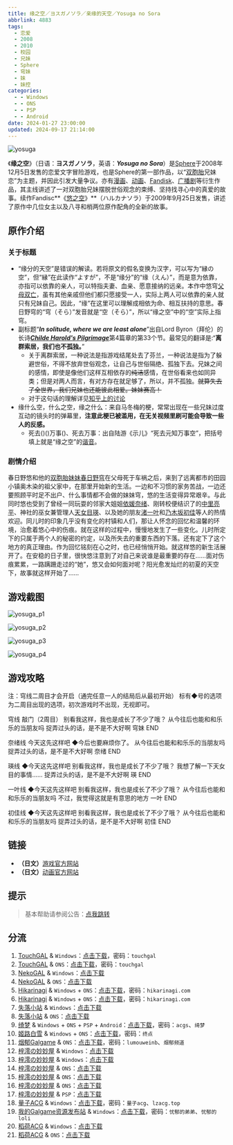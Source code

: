 ```yaml
---
title: 缘之空／ヨスガノソラ／亲缘的天空／Yosuga no Sora
abbrlink: 4883
tags:
  - 恋爱
  - 2008
  - 2010
  - 校园
  - 兄妹
  - Sphere
  - 穹妹
  - 妹
  - 妹控
categories:
  - - Windows
  - - ONS
  - - PSP
  - - Android
date: 2024-01-27 23:00:00
updated: 2024-09-17 21:14:00
---
```


![yosuga](https://unpkg.com/galgame/img/yosuga.webp)

《**缘之空**》（日语：**ヨスガノソラ**，英语：***Yosuga no Sora***）是[Sphere](https://zh.moegirl.org.cn/CUFFS#Sphere)于2008年12月5日发售的恋爱文字冒险游戏，也是Sphere的第一部作品，以“[双胞胎](https://zh.moegirl.org.cn/双胞胎)兄妹恋”为主题，并因此引发大量争议。亦有[漫画](https://zh.moegirl.org.cn/zh-hans/缘之空#漫画版)、[动画](https://zh.moegirl.org.cn/zh-hans/缘之空#动画版)、[Fandisk](https://zh.moegirl.org.cn/zh-hans/缘之空#FanDisk《悠之空》)、[广播剧](https://zh.moegirl.org.cn/zh-hans/缘之空#广播剧)等衍生作品，其主线讲述了一对双胞胎兄妹摆脱世俗观念的束缚、坚持找寻心中的真爱的故事。续作Fandisc**《[悠之空](https://zh.moegirl.org.cn/悠之空)》**（ハルカナソラ）于2009年9月25日发售，讲述了原作中几位女主以及八寻和梢两位原作配角的全新的故事。

<!-- more -->

## 原作介绍

### 关于标题

- “缘分的天空”是错误的解读。若将原文的假名变换为汉字，可以写为“縁の空”，但“縁”在此读作“よすが”，不是“缘分”的“缘（えん）”，而是意为依靠，亦指可以依靠的亲人，可以特指夫妻、血亲、愿意接纳的远亲。本作中悠穹[父母双亡](https://zh.moegirl.org.cn/父母双亡，有妹有房)，虽有其他亲戚但他们都只愿接受一人，实际上两人可以依靠的亲人就只有兄妹自己。因此，“缘”在这里可以理解成相依为命、相互扶持的意思。春日野穹的“穹（そら）”发音就是“空（そら）”，所以“缘之空”中的“空”实际上指穹。
- 副标题“***In solitude, where we are least alone***”出自Lord Byron（拜伦）的长诗[***Childe Harold's Pilgrimage***](https://www.gutenberg.org/files/5131/5131-h/5131-h.htm)第4篇章的第33个节。最常见的翻译是:“**离群索居，我们也不孤独。**”
  - 关于离群索居，一种说法是指游戏结尾处去了芬兰，一种说法是指为了躲避世俗，不得不放弃世俗观念，让自己与世俗隔绝、孤独下去。兄妹之间的感情，即使是像他们这样互相依存的~~纯洁~~感情，在世俗看来也如同异类；但是对两人而言，有对方存在就足够了，所以，并不孤独。~~就算失去了全世界，我们兄妹也还能彼此相爱。妹妹赛高！~~
  - 对于这句话的理解详见[知乎上的讨论](https://www.zhihu.com/question/29232374)
- 缘什么空，什么之空，缘之什么：来自马冬梅的梗，常常出现在一些兄妹过度互动的镜头时的弹幕里，**注意此梗已被滥用，在无关视频里刷可能会导致一些人的反感。**
  - 死去()()万事()、死去万事：出自陆游《示儿》“死去元知万事空”，把括号填上就是“缘之空”的[谐音](https://zh.moegirl.org.cn/谐音梗)。

### 剧情介绍

春日野悠和他的[双胞胎](https://zh.moegirl.org.cn/双胞胎)[妹妹](https://zh.moegirl.org.cn/妹妹)[春日野穹](https://zh.moegirl.org.cn/春日野穹)在父母死于车祸之后，来到了远离都市的田园小镇奥木染的祖父家中，在那里开始新的生活。一边和不习惯的家务苦战，一边还要照顾平时足不出户、什么事情都不会做的妹妹穹，悠的生活变得异常艰辛。与此同时悠也受到了曾经一同玩耍的邻家大姐姐[依媛奈绪](https://zh.moegirl.org.cn/依媛奈绪)、刚转校便结识了的[中里亮平](https://zh.moegirl.org.cn/中里亮平)、神社的巫女兼管理人[天女目瑛](https://zh.moegirl.org.cn/天女目瑛)、以及她的朋友[渚一叶](https://zh.moegirl.org.cn/渚一叶)和[乃木坂初佳](https://zh.moegirl.org.cn/乃木坂初佳)等人的热情欢迎。同儿时的印象几乎没有变化的村镇和人们，那让人怀念的回忆和温馨的环境，治愈着悠心中的伤痕。就在这样的过程中，慢慢地发生了一些变化。儿时所定下的只属于两个人的秘密的约定，以及所失去的重要东西的下落。还有定下了这个地方的真正理由。作为回忆铭刻在心之时，也已经悄悄开始。就这样悠的新生活展开了。在安稳的日子里，很快悠注意到了对自己来说谁是最重要的存在……面对伤痕累累，一路蹒跚走过的“她”，悠又会如何面对呢？阳光愈发灿烂的初夏的天空下，故事就这样开始了……

## 游戏截图

![yosuga_p1](https://unpkg.com/galgame/img/yosuga_p1.webp)

![yosuga_p2](https://unpkg.com/galgame/img/yosuga_p2.webp)

![yosuga_p3](https://unpkg.com/galgame/img/yosuga_p3.webp)

![yosuga_p4](https://unpkg.com/galgame/img/yosuga_p4.webp)

## 游戏攻略

注：穹线二周目才会开启（通完任意一人的结局后从最初开始）
标有◆号的选项为二周目出现的选项，初次游戏时不出现，无视即可。

穹线
敲门（2周目）
别看我这样，我也是成长了不少了哦？
从今往后也能和和乐乐的当朋友吗
捉弄过头的话，是不是不大好啊
穹妹 END

奈绪线
今天这先这样吧
◆今后也要麻烦你了。
从今往后也能和和乐乐的当朋友吗
捉弄过头的话，是不是不大好啊
奈绪 END

瑛线
◆今天这先这样吧
别看我这样，我也是成长了不少了哦？
我想了解一下天女目的事情……
捉弄过头的话，是不是不大好啊
瑛 END

一叶线
◆今天这先这样吧
别看我这样，我也是成长了不少了哦？
从今往后也能和和乐乐的当朋友吗
不过，我觉得这就是有意思的地方
一叶 END

初佳线
◆今天这先这样吧
别看我这样，我也是成长了不少了哦？
从今往后也能和和乐乐的当朋友吗
捉弄过头的话，是不是不大好啊
初佳 END

## 链接

- **（日文）**[游戏官方网站](http://www.cuffs-sphere.jp/products/yosuga/)
- **（日文）**[动画官方网站](http://www.starchild.co.jp/special/yosuganosora/)

## 提示

> 基本帮助请参阅公告：[点我跳转](/p/announcement/)

## 分流

1. [TouchGAL](https://touchgal.net/) & `Windows`：[点击下载](https://pan.touchgal.net/s/mjkSx)，密码：`touchgal`
2. [TouchGAL](https://touchgal.net/) & `ONS`：[点击下载](https://pan.touchgal.net/s/O9xUW)，密码：`touchgal`
3. [NekoGAL](https://www.nekogal.com/) & `Windows`：[点击下载](https://pan.nekogal.top/s/X5CJ)
4. [NekoGAL](https://www.nekogal.com/) & `ONS`：[点击下载](https://pan.nekogal.top/s/wOiq)
5. [Hikarinagi](https://www.hikarinagi.com/) & `Windows` + `ONS`：[点击下载](https://pan.himoe.uk/s/YEKCJ)，密码：`hikarinagi.com`
6. [Hikarinagi](https://www.hikarinagi.com/) & `Windows` + `ONS`：[点击下载](https://pan.himoe.uk/s/1wjVSD)，密码：`hikarinagi.com`
7. [失落小站](https://www.shinnku.com/) & `Windows`：[点击下载](https://www.shinnku.com/api/download/0/win/%E7%BC%98%E4%B9%8B%E7%A9%BA.7z)
8. [失落小站](https://www.shinnku.com/) & `ONS`：[点击下载](https://www.shinnku.com/api/download/0/ons/%E7%BC%98%E4%B9%8B%E7%A9%BA.zip)
9. [绮梦](https://acgs.one/) & `Windows` + `ONS` + `PSP` + `Android`：[点击下载](https://acgs.one/game/58.html)，密码：`acgs`、`绮梦`
10. [姬路白雪](https://jlbx.xyz/) & `Windows` + `ONS`：[点击下载](https://pan.jlbx.xyz/?s=%E7%BC%98%E4%B9%8B%E7%A9%BA)，密码：`终点`
11. [烟郁Galgame](https://yanyugal.top/) & `ONS`：[点击下载](https://yanyugal.top/d/disk1/%E5%B0%8F%E5%B0%8F%E7%9A%84%E5%88%86%E4%BA%AB%EF%BC%88PC%EF%BC%86%E5%AE%89%E5%8D%93%EF%BC%89/%E5%AE%89%E5%8D%93/ons/%E7%BC%98%E4%B9%8B%E7%A9%BA.7z)，密码：`lumouweinb`、`烟郁频道`
12. [梓澪の妙妙屋](https://zi0.cc/) & `Windows`：[点击下载](https://zi0.cc/.%E3%80%90%E5%A4%8F%E9%A3%8E%E3%80%91/.%E3%80%90%E5%A4%8F%E9%A3%8E-1%E3%80%91/AVG%EF%BC%88%E8%A7%86%E8%A7%89%E5%B0%8F%E8%AF%B4%EF%BC%89/.%E5%85%B6%E4%BB%96/%E3%80%90PC%E3%80%91%E7%BC%98%E4%B9%8B%E7%A9%BA.7z?from=search)
13. [梓澪の妙妙屋](https://zi0.cc/) & `Windows`：[点击下载](https://zi0.cc/d/%60%E3%80%90%E5%90%88%E9%9B%86%E7%B3%BB%E5%88%97%E3%80%91/%E5%8D%97%2BGalGame%E6%B1%89%E5%8C%96%E5%8C%BA%E5%85%A8%E5%8C%BA%E8%B5%84%E6%BA%90%E5%A4%87%E4%BB%BD/1/21/%5BSphere%5D%20%E3%83%A8%E3%82%B9%E3%82%AC%E3%83%8E%E3%82%BD%E3%83%A9%20%20%E7%BC%98%E4%B9%8B%E7%A9%BA%20%5BSphere%20%E4%B8%AD%E6%96%87%E5%8C%96%E5%A7%94%E5%91%98%E4%BC%9A%5D.zip?sign=Q_OpYjUbYBvcT_d8khQuSiXNLf46F1eY3UNObwAdCeA=:0)
14. [梓澪の妙妙屋](https://zi0.cc/) & `ONS`：[点击下载](https://zi0.cc/d/%60%E3%80%90%E5%BD%92%20%E6%A1%A3%E3%80%91/%E3%80%90ONS%E5%90%88%E9%9B%86%E3%80%91/%5BSphere%5D%E7%BC%98%E4%B9%8B%E7%A9%BA.7z?sign=9REhuO-9oRf0cuISCsb4U04JBpuBOv860DQDJ3-pAwM=:0)
15. [梓澪の妙妙屋](https://zi0.cc/) & `ONS`：[点击下载](https://zi0.cc/.%E3%80%90%E5%A4%8F%E9%A3%8E%E3%80%91/.%E3%80%90%E5%A4%8F%E9%A3%8E-1%E3%80%91/%E5%AE%89%E5%8D%93/ONS/%E3%80%90ONS%E3%80%91%E3%80%90%E5%8E%9F%E7%89%88%E3%80%91%E7%BC%98%E4%B9%8B%E7%A9%BA.7z?from=search)
16. [梓澪の妙妙屋](https://zi0.cc/) & `ONS`：[点击下载](https://zi0.cc/.%E3%80%90%E5%A4%8F%E9%A3%8E%E3%80%91/.%E3%80%90%E5%A4%8F%E9%A3%8E-1%E3%80%91/%E5%AE%89%E5%8D%93/ONS/%E3%80%90ONS%E3%80%91%E3%80%901080p%E3%80%91%E7%BC%98%E4%B9%8B%E7%A9%BA.7z?from=search)
17. [梓澪の妙妙屋](https://zi0.cc/) & `PSP`：[点击下载](https://zi0.cc/.%E3%80%90%E5%A4%8F%E9%A3%8E%E3%80%91/.%E3%80%90%E5%A4%8F%E9%A3%8E-1%E3%80%91/.%E5%85%B6%E4%BB%96/%E6%A8%A1%E6%8B%9F%E5%99%A8/%E3%80%90PSP%E3%80%91%E7%BC%98%E4%B9%8B%E7%A9%BA.iso?from=search)
18. [量子ACG](https://lzacg.org/) & `Windows`：[点击下载](https://lzacg.org/536)，密码：`量子acg`、`lzacg.top`
19. [我的Galgame资源发布站](https://www.ttloli.com/) & `Windows`：[点击下载](https://www.ttloli.com/yuanzhikong.html)，密码：`忧郁的弟弟`、`忧郁的loli`
20. [稻荷ACG](https://sakustar.com/) & `Windows`：[点击下载](https://sakustar.com/art/191)
21. [稻荷ACG](https://sakustar.com/) & `ONS`：[点击下载](https://sakustar.com/art/583)
